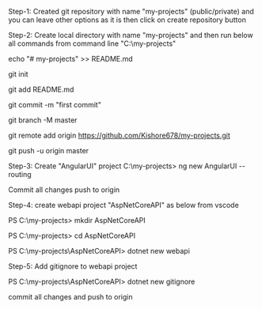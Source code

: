 Step-1: Created git repository with name "my-projects" (public/private) and you can leave other options as it is then click on create repository button


Step-2: Create local directory with name "my-projects" and then run below all commands from command line "C:\my-projects"

echo "# my-projects" >> README.md

git init

git add README.md

git commit -m "first commit"

git branch -M master

git remote add origin https://github.com/Kishore678/my-projects.git

git push -u origin master


Step-3: Create "AngularUI" project C:\my-projects> ng new AngularUI --routing

Commit all changes push to origin


Step-4: create webapi project "AspNetCoreAPI" as below from vscode

PS C:\my-projects> mkdir AspNetCoreAPI

PS C:\my-projects> cd AspNetCoreAPI

PS C:\my-projects\AspNetCoreAPI> dotnet new webapi


Step-5: Add gitignore to webapi project

PS C:\my-projects\AspNetCoreAPI> dotnet new gitignore

commit all changes and push to origin
